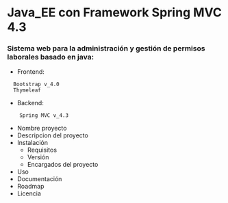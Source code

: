 # Java_EE con Framework Spring MVC 4.3
### Sistema web para la administración y gestión de permisos laborales basado en java:

- Frontend:
```
  Bootstrap v_4.0
  Thymeleaf
```
- Backend:
```
    Spring MVC v_4.3
```
- Nombre proyecto
- Descripcion del proyecto
- Instalación
	- Requisitos
	- Versión
	- Encargados del proyecto
- Uso
- Documentación
- Roadmap
- Licencia
